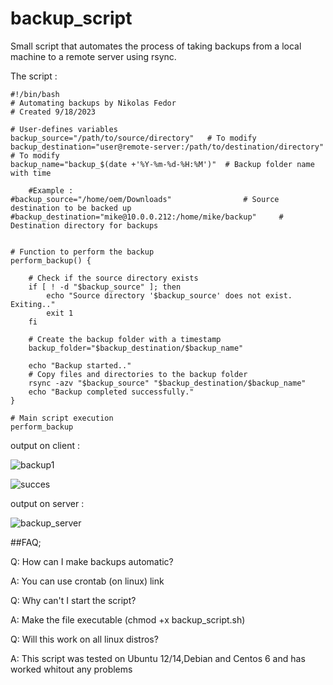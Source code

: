 # backup_script
Small script that automates the process of taking backups from a local machine to a remote server using rsync.

The script :
```
#!/bin/bash
# Automating backups by Nikolas Fedor
# Created 9/18/2023

# User-defines variables
backup_source="/path/to/source/directory"	# To modify
backup_destination="user@remote-server:/path/to/destination/directory"	# To modify
backup_name="backup_$(date +'%Y-%m-%d-%H:%M')"  # Backup folder name with time

	#Example :
#backup_source="/home/oem/Downloads" 				# Source destination to be backed up
#backup_destination="mike@10.0.0.212:/home/mike/backup" 	# Destination directory for backups


# Function to perform the backup
perform_backup() {

	# Check if the source directory exists
	if [ ! -d "$backup_source" ]; then
		echo "Source directory '$backup_source' does not exist. Exiting.."
		exit 1
	fi

	# Create the backup folder with a timestamp
	backup_folder="$backup_destination/$backup_name"

	echo "Backup started.."
	# Copy files and directories to the backup folder
	rsync -azv "$backup_source" "$backup_destination/$backup_name"
	echo "Backup completed successfully."
}

# Main script execution
perform_backup
```


output on client :

![backup1](https://github.com/Zorgod-x/backup_script/assets/99272119/83607fe2-378c-4f33-ac5d-2d5000723b7b)

![succes](https://github.com/Zorgod-x/backup_script/assets/99272119/b9401747-ce88-43c1-8b72-328ed3bb126c)

output on server :

![backup_server](https://github.com/Zorgod-x/backup_script/assets/99272119/bcdd93f4-3869-4a96-96d6-d2df09d837fe)


##FAQ;

Q: How can I make backups automatic?

A: You can use crontab (on linux) link

Q: Why can't I start the script?

A: Make the file executable (chmod +x backup_script.sh)

Q: Will this work on all linux distros?

A: This script was tested on Ubuntu 12/14,Debian and Centos 6 and has worked whitout any problems
